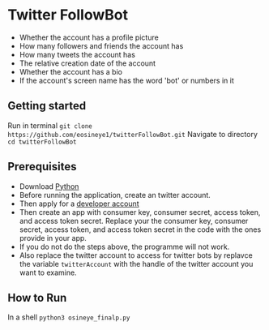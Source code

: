 
# Twitter FollowBot 

*	Whether the account has a profile picture
*	How many followers and friends the account has
*	How many tweets the account has
*	The relative creation date of the account
*	Whether the account has a bio
*	If the account's screen name has the word 'bot' or numbers in it

## Getting started

Run in terminal ```git clone https://github.com/eosineye1/twitterFollowBot.git```
Navigate to directory ```cd twitterFollowBot```

## Prerequisites
*   Download [Python](https://www.python.org/downloads/) 
*   Before running the application, create an twitter account. 
*   Then apply for a [developer account](https://developer.twitter.com/en/apply-for-access) 
*   Then create an app with consumer key, consumer secret, access token, and access token secret. Replace your the consumer key, consumer secret, access token, and access token secret in the code with the ones provide in your app.
*   If you do not do the steps above, the programme will not work. 
*   Also replace the twitter account to access for twitter bots by replavce the variable ```twitterAccount``` with the handle of the twitter account you want to examine. 

## How to Run
In a shell ```python3 osineye_finalp.py```


